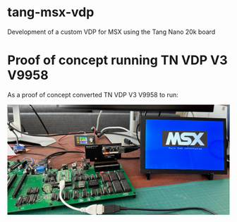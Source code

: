 # tang-msx-vdp
Development of a custom VDP for MSX using the Tang Nano 20k board

# Proof of concept running TN VDP V3 V9958
As a proof of concept converted TN VDP V3 V9958 to run:

![boot](images/boot-1280.png)

